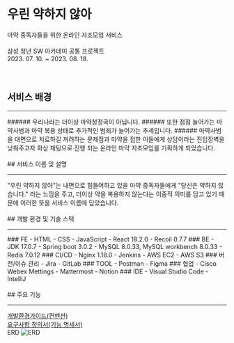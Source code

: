# 우린 약하지 않아
마약 중독자들을 위한 온라인 자조모임 서비스<br>
<br>
삼성 청년 SW 아카데미 공통 프로젝트<br>
2023. 07. 10. ~ 2023. 08. 18.
<br>
<br>
<br>
## 서비스 배경
<hr/>
###### 우리나라는 더이상 마약청정국이 아닙니다.
###### 또한 점점 늘어가는 마약사범과 마약 복용 상태로 추가적인 범죄가 늘어가는 추세입니다.
###### 마약사범을 대면으로 치료하길 꺼려하는 문제점과 마약을 접한 이들에게 상담이라는 진입장벽을 낮춰주고자 화상 채팅으로 진행 되는 온라인 마약 자조모임를 기획하게 되었습니다.
<br>
<br>
## 서비스 이름 및 설명
<hr/>
"우린 약하지 않아"는 내면으로 힘들어하고 있을 마약 중독자들에게 "당신은 약하지 않습니다." 라는 느낌을 주고, 더이상 약을 복용하지 않는다는 이중적 의미를 담고 있기 때문에 이러한 뜻을 서비스 이름에 담았습니다.
<br>
<br>
## 개발 환경 및 기술 스택
<hr/>
### FE
- HTML
- CSS
- JavaScript
- React 18.2.0
- Recoil 0.7.7
### BE
- JDK 17.0.7
- Spring boot 3.0.2
- MySQL 8.0.33, MySQL workbench 8.0.33
-  Redis 7.0.12
### CI/CD
- Nginx 1.18.0
- Jenkins
- AWS EC2
- AWS S3
### 버전/이슈 관리
- Jira
- GitLab
### TOOL
- Postman
- Figma
### 협업
- Cisco Webex Mettings
- Mattermost
- Notion
### IDE
- Visual Studio Code
- IntelliJ
<br>
<br>
## 주요 기능
<hr/>



[개발환경가이드(컨벤션)](https://github.com/TaeHeumPark/We-are-not-weak/blob/main/exec/%EA%B0%9C%EB%B0%9C%ED%99%98%EA%B2%BD%EA%B0%80%EC%9D%B4%EB%93%9C.md)<br>
[요구사항 정의서(기능 명세서)](https://www.notion.so/ac9210c5f06a4b089fe63c2a441524d9?pvs=4)<br>
ERD
![ERD](https://github.com/TaeHeumPark/We-are-not-weak/assets/69237887/c3b2d67b-fb90-4762-9047-0f7434bf95d0)
